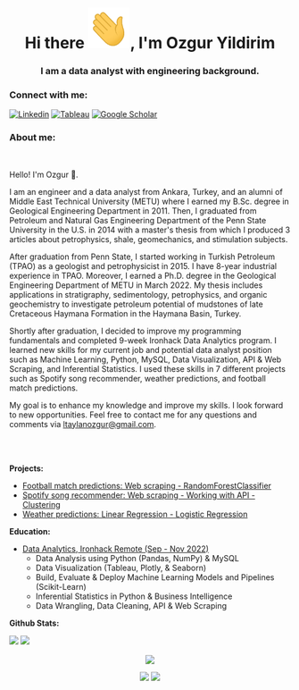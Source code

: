 <h1 align="center">Hi there <img src="Hi.gif" width="75px">, I'm Ozgur Yildirim</h1>
<h3 align="center">I am a data analyst with engineering background.</h3>

<h3 align="left">Connect with me:</h3>

[![Linkedin](https://img.shields.io/badge/LinkedIn-0077B5?style=for-the-badge&logo=linkedin&logoColor=white)](https://www.linkedin.com/in/ltozguryildirim/) 
[![Tableau](https://img.shields.io/badge/Tableau-2d4b65?style=for-the-badge&logo=Tableau&logoColor=E97627)](https://public.tableau.com/app/profile/levent.taylan.ozgur.yildirim#!/)
[![Google Scholar](https://img.shields.io/badge/GoogleScholar-840010?style=for-the-badge&logo=GoogleScholar&logoColor=green)](https://scholar.google.com/citations?user=oFj5AYoAAAAJ&hl=en)


<h3 align="left">About me:</h3>

<br>
<p>Hello! I'm Ozgur 👋.

I am an engineer and a data analyst from Ankara, Turkey, and an alumni of Middle East Technical University (METU) where I earned my B.Sc. degree in Geological Engineering Department in 2011. Then, I graduated from Petroleum and Natural Gas Engineering Department of the Penn State University in the U.S. in 2014 with a master's thesis from which I produced 3 articles about petrophysics, shale, geomechanics, and stimulation subjects.

After graduation from Penn State, I started working in Turkish Petroleum (TPAO) as a geologist and petrophysicist in 2015. I have 8-year industrial experience in TPAO. Moreover, I earned a Ph.D. degree in the Geological Engineering Department of METU in March 2022. My thesis includes applications in stratigraphy, sedimentology, petrophysics, and organic geochemistry to investigate petroleum potential of mudstones of late Cretaceous Haymana Formation in the Haymana Basin, Turkey.

Shortly after graduation, I decided to improve my programming fundamentals and completed 9-week Ironhack Data Analytics program. I learned new skills for my current job and potential data analyst position such as Machine Learning, Python, MySQL, Data Visualization, API & Web Scraping, and Inferential Statistics. I used these skills in 7 different projects such as Spotify song recommender, weather predictions, and football match predictions. 
 
My goal is to enhance my knowledge and improve my skills. I look forward to new opportunities. Feel free to contact me for any questions and comments via ltaylanozgur@gmail.com.</p>
<br><br>

<strong>Projects:</strong> <br>
 * [Football match predictions: Web scraping - RandomForestClassifier](https://github.com/ltaylanozgur/Football_Match_Predictions)
 * [Spotify song recommender: Web scraping - Working with API - Clustering](https://github.com/ltaylanozgur/Spotify_Song_Recommender)
 * [Weather predictions: Linear Regression - Logistic Regression](https://github.com/ltaylanozgur/Weather_Predictions)

<strong>Education:</strong> <br>
 
  * [Data Analytics, Ironhack Remote (Sep - Nov 2022)](https://www.credential.net/728e9da3-9bcb-4e59-88ee-1b2f2ef503e0#gs.i4gsjg)
    - Data Analysis using Python (Pandas, NumPy) & MySQL
    - Data Visualization (Tableau, Plotly, & Seaborn)
    - Build, Evaluate & Deploy Machine Learning Models and Pipelines (Scikit-Learn)
    - Inferential Statistics in Python & Business Intelligence
    - Data Wrangling, Data Cleaning, API & Web Scraping

**Github Stats:**

![](https://visitor-badge.glitch.me/badge?page_id=ltaylanozgur.ltaylanozgur)
![](https://img.shields.io/github/followers/ltaylanozgur?style=social)


<p align="center">
  <a href="https://github.com/ltaylanozgur"><span>
    <img align="center" src="https://github-profile-summary-cards.vercel.app/api/cards/profile-details?username=ltaylanozgur&theme=dracula" />
    </span></a>
</p>

<p align="center">
  
  <img src="https://github-readme-stats.vercel.app/api?username=ltaylanozgur&count_private=true&show_icons=true&theme=dracula&line_height=33">
  <img src="https://github-readme-stats.vercel.app/api/top-langs/?username=ltaylanozgur&langs_count=8&count_private=true&theme=dracula&line_height=10">

</p>

<!--
**ltaylanozgur/ltaylanozgur** is a ✨ _special_ ✨ repository because its `README.md` (this file) appears on your GitHub profile.

Here are some ideas to get you started:

- 🔭 I’m currently working on ...
- 🌱 I’m currently learning ...
- 👯 I’m looking to collaborate on ...
- 🤔 I’m looking for help with ...
- 💬 Ask me about ...
- 📫 How to reach me: ...
- 😄 Pronouns: ...
- ⚡ Fun fact: ...
-->
